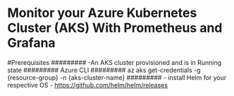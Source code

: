 # Monitor your Azure Kubernetes Cluster (AKS) With Prometheus and Grafana



#Prerequisites
######### -An AKS cluster provisioned and is in Running state
######### Azure CLI
######### az aks get-credentials -g {resource-group} -n {aks-cluster-name}
######### - install Helm for your respective OS - https://github.com/helm/helm/releases
